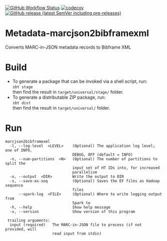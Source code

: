 [![GitHub Workflow Status](https://img.shields.io/github/actions/workflow/status/htrc/Metadata-marcjson2bibframexml/ci.yml?branch=main)](https://github.com/htrc/HTRC-FeatureExtractor/actions/workflows/ci.yml)
[![codecov](https://codecov.io/github/htrc/Metadata-marcjson2bibframexml/graph/badge.svg?token=U7QSqR9yri)](https://codecov.io/github/htrc/Metadata-marcjson2bibframexml)
[![GitHub release (latest SemVer including pre-releases)](https://img.shields.io/github/v/release/htrc/Metadata-marcjson2bibframexml?include_prereleases&sort=semver)](https://github.com/htrc/Metadata-marcjson2bibframexml/releases/latest)

# Metadata-marcjson2bibframexml
Converts MARC-in-JSON metadata records to Bibframe XML

# Build
* To generate a package that can be invoked via a shell script, run:  
  `sbt stage`  
  then find the result in `target/universal/stage/` folder.
* To generate a distributable ZIP package, run:  
  `sbt dist`  
  then find the result in `target/universal/` folder.

# Run
```
marcjson2bibframexml
  -l, --log-level  <LEVEL>    (Optional) The application log level; one of INFO,
                              DEBUG, OFF (default = INFO)
  -n, --num-partitions  <N>   (Optional) The number of partitions to split the
                              input set of HT IDs into, for increased
                              parallelism
  -o, --output  <DIR>         Write the output to DIR
  -s, --save-as-seq           (Optional) Saves the EF files as Hadoop sequence
                              files
      --spark-log  <FILE>     (Optional) Where to write logging output from
                              Spark to
  -h, --help                  Show help message
  -v, --version               Show version of this program

 trailing arguments:
  input (required)   The MARC-in-JSON file to process (if not provided, will
                     read input from stdin)
```
